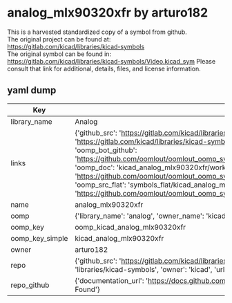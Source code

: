 # analog_mlx90320xfr by arturo182  
This is a harvested standardized copy of a symbol from github.  
The original project can be found at:  
https://gitlab.com/kicad/libraries/kicad-symbols  
The original symbol can be found in:
https://gitlab.com/kicad/libraries/kicad-symbols/Video.kicad_sym
Please consult that link for additional, details, files, and license information.  
## yaml dump  
| Key | Value |  
| --- | --- |  
| library_name | Analog |  
| links | {'github_src': 'https://gitlab.com/kicad/libraries/kicad-symbols/Video.kicad_sym', 'github_src_repo': 'https://gitlab.com/kicad/libraries/kicad-symbols', 'oomp_bot': 'kicad_analog_mlx90320xfr/working', 'oomp_bot_github': 'https://github.com/oomlout/oomlout_oomp_symbol_bot/tree/main/kicad_analog_mlx90320xfr/working', 'oomp_doc': 'kicad_analog_mlx90320xfr/working', 'oomp_doc_github': 'https://github.com/oomlout/oomlout_oomp_symbol_doc/tree/main/kicad_analog_mlx90320xfr/working', 'oomp_src_flat': 'symbols_flat/kicad_analog_mlx90320xfr/working', 'oomp_src_flat_github': 'https://github.com/oomlout/oomlout_oomp_symbol_src/tree/main/kicad_analog_mlx90320xfr/working'} |  
| name | analog_mlx90320xfr |  
| oomp | {'library_name': 'analog', 'owner_name': 'kicad', 'symbol_name': 'analog_mlx90320xfr'} |  
| oomp_key | oomp_kicad_analog_mlx90320xfr |  
| oomp_key_simple | kicad_analog_mlx90320xfr |  
| owner | arturo182 |  
| repo | {'github_src': 'https://gitlab.com/kicad/libraries/kicad-symbols/Video.kicad_sym', 'name': 'libraries/kicad-symbols', 'owner': 'kicad', 'url': 'https://gitlab.com/kicad/libraries/kicad-symbols'} |  
| repo_github | {'documentation_url': 'https://docs.github.com/rest/repos/repos#get-a-repository', 'message': 'Not Found'} |  

